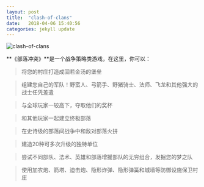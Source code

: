 ```yaml
---
layout: post
title:  "clash-of-clans"
date:   2018-04-06 15:40:56
categories: jekyll update
---
```



![clash-of-clans]({{site.url}}/assets/images/clash-of-clans.jpg)



**《部落冲突》**是一个战争策略类游戏，在这里，你可以：
>将您的村庄打造成固若金汤的堡垒
	
>组建您自己的军队！野蛮人、弓箭手、野猪骑士、法师、飞龙和其他强大的战士任凭差遣
	
>与全球玩家一较高下，夺取他们的奖杯
	
>和其他玩家一起建立终极部落
	
>在史诗级的部落间战争中和敌对部落火拼
	
>建造20种可多次升级的独特单位
	
>尝试不同部队、法术、英雄和部落增援部队的无穷组合，发掘您的梦之队
	
>使用加农炮、箭塔、迫击炮、隐形炸弹、隐形弹簧和城墙等防御设施保卫村庄



